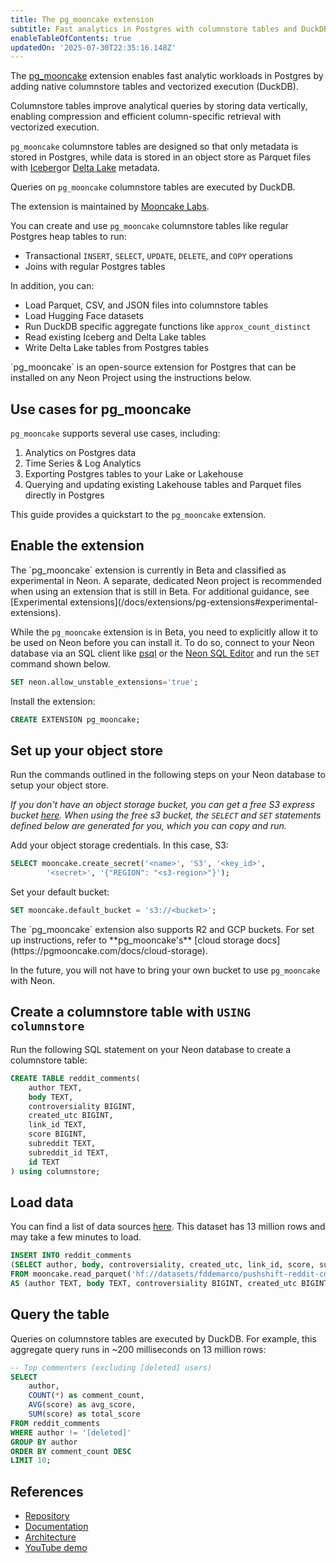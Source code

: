```yaml
---
title: The pg_mooncake extension
subtitle: Fast analytics in Postgres with columnstore tables and DuckDB execution
enableTableOfContents: true
updatedOn: '2025-07-30T22:35:16.148Z'
---
```


The [pg_mooncake](https://github.com/Mooncake-Labs/pg_mooncake) extension enables fast analytic workloads in Postgres by adding native columnstore tables and vectorized execution (DuckDB).

Columnstore tables improve analytical queries by storing data vertically, enabling compression and efficient column-specific retrieval with vectorized execution.

`pg_mooncake` columnstore tables are designed so that only metadata is stored in Postgres, while data is stored in an object store as Parquet files with [Iceberg](https://iceberg.apache.org/)or [Delta Lake](https://delta.io/) metadata.

Queries on `pg_mooncake` columnstore tables are executed by DuckDB.

The extension is maintained by [Mooncake Labs](https://www.mooncake.dev/).

<CTA />

You can create and use `pg_mooncake` columnstore tables like regular Postgres heap tables to run:

- Transactional `INSERT`, `SELECT`, `UPDATE`, `DELETE`, and `COPY` operations
- Joins with regular Postgres tables

In addition, you can:

- Load Parquet, CSV, and JSON files into columnstore tables
- Load Hugging Face datasets
- Run DuckDB specific aggregate functions like `approx_count_distinct`
- Read existing Iceberg and Delta Lake tables
- Write Delta Lake tables from Postgres tables

<Admonition type="note">
`pg_mooncake` is an open-source extension for Postgres that can be installed on any Neon Project using the instructions below.
</Admonition>

## Use cases for pg_mooncake

`pg_mooncake` supports several use cases, including:

1. Analytics on Postgres data
2. Time Series & Log Analytics
3. Exporting Postgres tables to your Lake or Lakehouse
4. Querying and updating existing Lakehouse tables and Parquet files directly in Postgres

This guide provides a quickstart to the `pg_mooncake` extension.

<Steps>

## Enable the extension

<Admonition type="note">
The `pg_mooncake` extension is currently in Beta and classified as experimental in Neon. A separate, dedicated Neon project is recommended when using an extension that is still in Beta. For additional guidance, see [Experimental extensions](/docs/extensions/pg-extensions#experimental-extensions).
</Admonition>

While the `pg_mooncake` extension is in Beta, you need to explicitly allow it to be used on Neon before you can install it. To do so, connect to your Neon database via an SQL client like [psql](/docs/connect/query-with-psql-editor) or the [Neon SQL Editor](/docs/get-started-with-neon/query-with-neon-sql-editor) and run the `SET` command shown below.

```sql
SET neon.allow_unstable_extensions='true';
```

Install the extension:

```sql
CREATE EXTENSION pg_mooncake;
```

## Set up your object store

Run the commands outlined in the following steps on your Neon database to setup your object store.

_If you don't have an object storage bucket, you can get a free S3 express bucket [here](https://s3.pgmooncake.com/). When using the free s3 bucket, the `SELECT` and `SET` statements defined below are generated for you, which you can copy and run._

Add your object storage credentials. In this case, S3:

```sql
SELECT mooncake.create_secret('<name>', 'S3', '<key_id>',
        '<secret>', '{"REGION": "<s3-region>"}');
```

Set your default bucket:

```sql
SET mooncake.default_bucket = 's3://<bucket>';
```

<Admonition type="note" title="R2 and GCP buckets also supported">
The `pg_mooncake` extension also supports R2 and GCP buckets. For set up instructions, refer to **pg_mooncake's** [cloud storage docs](https://pgmooncake.com/docs/cloud-storage).

In the future, you will not have to bring your own bucket to use `pg_mooncake` with Neon.
</Admonition>

## Create a columnstore table with `USING columnstore`

Run the following SQL statement on your Neon database to create a columnstore table:

```sql
CREATE TABLE reddit_comments(
    author TEXT,
    body TEXT,
    controversiality BIGINT,
    created_utc BIGINT,
    link_id TEXT,
    score BIGINT,
    subreddit TEXT,
    subreddit_id TEXT,
    id TEXT
) using columnstore;
```

## Load data

You can find a list of data sources [here](https://pgmooncake.com/docs/load-data).
This dataset has 13 million rows and may take a few minutes to load.

```sql
INSERT INTO reddit_comments
(SELECT author, body, controversiality, created_utc, link_id, score, subreddit, subreddit_id, id
FROM mooncake.read_parquet('hf://datasets/fddemarco/pushshift-reddit-comments/data/RC_2012-01.parquet')
AS (author TEXT, body TEXT, controversiality BIGINT, created_utc BIGINT, link_id TEXT, score BIGINT, subreddit TEXT, subreddit_id TEXT, id TEXT));
```

## Query the table

Queries on columnstore tables are executed by DuckDB. For example, this aggregate query runs in ~200 milliseconds on 13 million rows:

```sql
-- Top commenters (excluding [deleted] users)
SELECT
    author,
    COUNT(*) as comment_count,
    AVG(score) as avg_score,
    SUM(score) as total_score
FROM reddit_comments
WHERE author != '[deleted]'
GROUP BY author
ORDER BY comment_count DESC
LIMIT 10;
```

</Steps>

## References

- [Repository](https://github.com/Mooncake-Labs/pg_mooncake)
- [Documentation](https://pgmooncake.com/docs)
- [Architecture](https://www.mooncake.dev/blog/how-we-built-pgmooncake)
- [YouTube demo](https://youtu.be/QDNsxw_3ris?feature=shared&t=2048)

<NeedHelp/>
